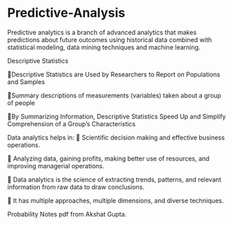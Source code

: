 # Predictive-Analysis
Predictive analytics is a branch of advanced analytics that makes predictions about future outcomes using historical data combined with statistical modeling, data mining techniques and machine learning. 

Descriptive Statistics

Descriptive Statistics are Used by Researchers to
Report on Populations and Samples

Summary descriptions of measurements (variables)
taken about a group of people

By Summarizing Information, Descriptive Statistics
Speed Up and Simplify Comprehension of a Group’s
Characteristics


Data analytics helps in:
 Scientific decision making and effective business
operations.

 Analyzing data, gaining profits, making better use of
resources, and improving managerial operations.

 Data analytics is the science of extracting trends, patterns,
and relevant information from raw data to draw conclusions.

 It has multiple approaches, multiple dimensions, and diverse
techniques.


Probability Notes pdf from Akshat Gupta.
